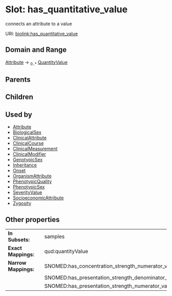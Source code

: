 
# Slot: has_quantitative_value


connects an attribute to a value

URI: [biolink:has_quantitative_value](https://w3id.org/biolink/vocab/has_quantitative_value)


## Domain and Range

[Attribute](Attribute.md) &#8594;  <sub>0..*</sub> [QuantityValue](QuantityValue.md)

## Parents


## Children


## Used by

 * [Attribute](Attribute.md)
 * [BiologicalSex](BiologicalSex.md)
 * [ClinicalAttribute](ClinicalAttribute.md)
 * [ClinicalCourse](ClinicalCourse.md)
 * [ClinicalMeasurement](ClinicalMeasurement.md)
 * [ClinicalModifier](ClinicalModifier.md)
 * [GenotypicSex](GenotypicSex.md)
 * [Inheritance](Inheritance.md)
 * [Onset](Onset.md)
 * [OrganismAttribute](OrganismAttribute.md)
 * [PhenotypicQuality](PhenotypicQuality.md)
 * [PhenotypicSex](PhenotypicSex.md)
 * [SeverityValue](SeverityValue.md)
 * [SocioeconomicAttribute](SocioeconomicAttribute.md)
 * [Zygosity](Zygosity.md)

## Other properties

|  |  |  |
| --- | --- | --- |
| **In Subsets:** | | samples |
| **Exact Mappings:** | | qud:quantityValue |
| **Narrow Mappings:** | | SNOMED:has_concentration_strength_numerator_value |
|  | | SNOMED:has_presentation_strength_denominator_value |
|  | | SNOMED:has_presentation_strength_numerator_value |

